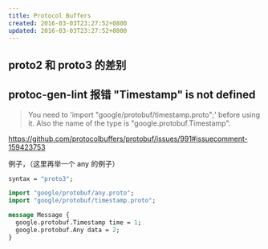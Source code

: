 ```yaml
---
title: Protocol Buffers
created: 2016-03-03T23:27:52+0800
updated: 2016-03-03T23:27:52+0800
---
```



## proto2 和 proto3 的差别

## protoc-gen-lint 报错 "Timestamp" is not defined

> You need to 'import "google/protobuf/timestamp.proto";' before using it. Also the name of the type is "google.protobuf.Timestamp".

https://github.com/protocolbuffers/protobuf/issues/991#issuecomment-159423753

例子，（这里再举一个 any 的例子）

```proto
syntax = "proto3";

import "google/protobuf/any.proto";
import "google/protobuf/timestamp.proto";

message Message {
  google.protobuf.Timestamp time = 1;
  google.protobuf.Any data = 2;
}
```
